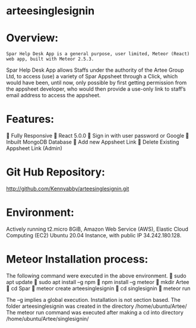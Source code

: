 # arteesinglesignin
# Overview:
	Spar Help Desk App is a general purpose, user limited, Meteor (React) web app, built with Meteor 2.5.3.
Spar Help Desk App allows Staffs under the authority of the Artee Group Ltd, to access (use) a variety of Spar Appsheet through a Click, which would have been, until now, only possible by first getting permission from the appsheet developer, who would then provide a use-only link to staff’s email address to access the appsheet.

# Features:
	Fully Responsive
	React 5.0.0
	Sign in with user password or Google
	Inbuilt MongoDB Database
	Add new Appsheet Link
	Delete Existing Appsheet Link (Admin)

# Git Hub Repository: 
http://github.com/Kennyabby/arteesinglesignin.git

# Environment:
Actively running t2.micro 8GiB, Amazon Web Service (AWS), Elastic Cloud Computing (EC2) Ubuntu 20.04 Instance, with public IP 34.242.180.128.
# Meteor Installation process:
The following command were executed in the above environment.
	sudo apt update
	sudo apt install –g npm
	npm install –g meteor
	mkdir Artee
	cd Spar
	meteor create arteesinglesignin
	cd singlesignin
	meteor run

The –g implies a global execution. Installation is not section based.
The folder arteesinglesignin was created in the directory /home/ubuntu/Artee/
The meteor run command was executed after making a cd into directory /home/ubuntu/Artee/singlesignin/
